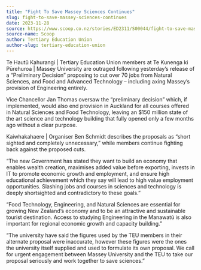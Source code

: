 ```yaml
---
title: "Fight To Save Massey Sciences Continues"
slug: fight-to-save-massey-sciences-continues
date: 2023-11-28
source: https://www.scoop.co.nz/stories/ED2311/S00044/fight-to-save-massey-sciences-continues.htm
source-name: Scoop
author: Tertiary Education Union
author-slug: tertiary-education-union
---
```


<p>Te Hautū Kahurangi | Tertiary Education Union members at
Te Kunenga ki Pūrehuroa | Massey University are outraged
following yesterday’s release of a “Preliminary
Decision” proposing to cut over 70 jobs from Natural
Sciences, and Food and Advanced Technology – including
axing Massey’s provision of Engineering
entirely.</p>

<p>Vice Chancellor Jan Thomas oversaw the
“preliminary decision” which, if implemented, would also
end provision in Auckland for all courses offered in Natural
Sciences and Food Technology, leaving an $150 million state
of the art science and technology building that fully opened
only a few months ago without a clear
purpose.</p>

<p>Kaiwhakahaere | Organiser Ben Schmidt
describes the proposals as “short sighted and completely
unnecessary,” while members continue fighting back against
the proposed cuts.</p>

<p>“The new Government has stated
they want to build an economy that enables wealth creation,
maximises added value before exporting, invests in IT to
promote economic growth and employment, and ensure high
educational achievement which they say will lead to high
value employment opportunities. Slashing jobs and courses in
sciences and technology is deeply shortsighted and
contradictory to these goals.”</p>

<p>“Food Technology,
Engineering, and Natural Sciences are essential for growing
New Zealand’s economy and to be an attractive and
sustainable tourist destination. Access to studying
Engineering in the Manawatū is also important for regional
economic growth and capacity building.”</p>

<p>“The
university have said the figures used by the TEU members in
their alternate proposal were inaccurate, however these
figures were the ones the university itself supplied and
used to formulate its own proposal. We call for urgent
engagement between Massey University and the TEU to take our
proposal seriously and work together to save
sciences.”</p>

<p></p>